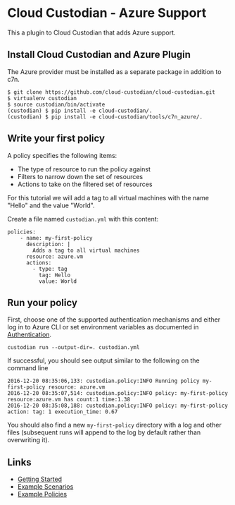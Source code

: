 
# Cloud Custodian - Azure Support

This a plugin to Cloud Custodian that adds Azure support.

## Install Cloud Custodian and Azure Plugin

The Azure provider must be installed as a separate package in addition to c7n. 

    $ git clone https://github.com/cloud-custodian/cloud-custodian.git
    $ virtualenv custodian
    $ source custodian/bin/activate
    (custodian) $ pip install -e cloud-custodian/.
    (custodian) $ pip install -e cloud-custodian/tools/c7n_azure/.


## Write your first policy

A policy specifies the following items:

- The type of resource to run the policy against
- Filters to narrow down the set of resources
- Actions to take on the filtered set of resources

For this tutorial we will add a tag to all virtual machines with the name "Hello" and the value "World".

Create a file named ``custodian.yml`` with this content:

    policies:
        - name: my-first-policy
          description: |
            Adds a tag to all virtual machines
          resource: azure.vm
          actions:
            - type: tag
              tag: Hello
              value: World

## Run your policy

First, choose one of the supported authentication mechanisms and either log in to Azure CLI or set
environment variables as documented in [Authentication](https://cloudcustodian.io/docs/azure/authentication.html#azure-authentication).

    custodian run --output-dir=. custodian.yml


If successful, you should see output similar to the following on the command line

    2016-12-20 08:35:06,133: custodian.policy:INFO Running policy my-first-policy resource: azure.vm
    2016-12-20 08:35:07,514: custodian.policy:INFO policy: my-first-policy resource:azure.vm has count:1 time:1.38
    2016-12-20 08:35:08,188: custodian.policy:INFO policy: my-first-policy action: tag: 1 execution_time: 0.67


You should also find a new ``my-first-policy`` directory with a log and other
files (subsequent runs will append to the log by default rather than
overwriting it). 

## Links

- [Getting Started](https://cloudcustodian.io/docs/azure/gettingstarted.html)
- [Example Scenarios](https://cloudcustodian.io/docs/azure/examples/index.html)
- [Example Policies](https://cloudcustodian.io/docs/azure/policy/index.html)




